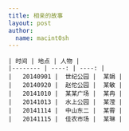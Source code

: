 ```yaml
---
title: 相亲的故事 
layout: post
author:
  name: macint0sh
---       
```


    | 时间 | 地点 | 人物 |     
    |-------- | ----: | ----: |   
    |   20140901 |  世纪公园 |  某娟 |    
    |   20140920 |  赵佗公园 |  某敏 |
    |   20141010 |  某某广场 |  某冉 |     
    |   20141013 |  水上公园 |  某滢 |      
    |   20141114 |  中山东二 |  某霄 |            
    |   20141115 |  佳农市场 |  某琳 |              


                                            









